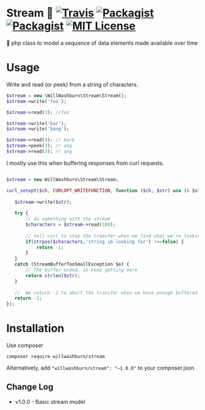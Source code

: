 # Stream :rowboat: [![Travis](https://img.shields.io/travis/willwashburn/stream.svg)](https://travis-ci.org/willwashburn/stream) [![Packagist](https://img.shields.io/packagist/dt/willwashburn/stream.svg)](https://packagist.org/packages/willwashburn/stream) [![Packagist](https://img.shields.io/packagist/v/willwashburn/stream.svg)](https://packagist.org/packages/willwashburn/stream) [![MIT License](https://img.shields.io/packagist/l/willwashburn/stream.svg?style=flat-square)](https://github.com/willwashburn/stream/blob/master/LICENSE)
:rowboat: php class to model a sequence of data elements made available over time

# Usage

Write and read (or peek) from a string of characters.
```PHP
$stream = new \WillWashburn\Stream\Stream();
$stream->write('foo');

$stream->read(3); //foo

$stream->write('bar');
$stream->write('bang');

$stream->read(4); // barb
$stream->peek(3); // ang
$stream->read(3); // ang

```

I mostly use this when buffering responses from curl requests.

 ```PHP

$stream = new WillWashburn\Stream\Stream;
 
curl_setopt($ch, CURLOPT_WRITEFUNCTION, function ($ch, $str) use (& $stream, $url) {
            
    $stream->write($str);
    
    try {
        // do something with the stream
        $characters = $stream->read(100);
        
        // tell curl to stop the transfer when we find what we're looking for
        if(strpos($characters,'string im looking for') !==false) {
            return -1;
        }
    }
    catch (StreamBufferTooSmallException $e) {
        // The buffer ended, so keep getting more
        return strlen($str);
    }
    
    //  We return -1 to abort the transfer when we have enough buffered
    return -1;
});

```

# Installation
Use composer

```composer require willwashburn/stream```

Alternatively, add ```"willwashburn/stream": "~1.0.0"``` to your composer.json

## Change Log
- v1.0.0 - Basic stream model


